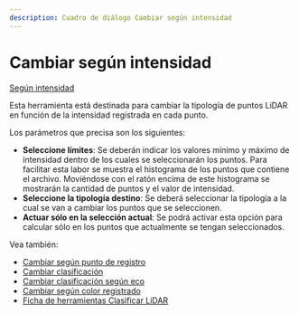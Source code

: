 ```yaml
---
description: Cuadro de diálogo Cambiar según intensidad
---
```


# Cambiar según intensidad

[Según intensidad](./)

Esta herramienta está destinada para cambiar la tipología de puntos LiDAR en función de la intensidad registrada en cada punto.

Los parámetros que precisa son los siguientes:

* **Seleccione límites**: Se deberán indicar los valores mínimo y máximo de intensidad dentro de los cuales se seleccionarán los puntos. Para facilitar esta labor se muestra el histograma de los puntos que contiene el archivo. Moviéndose con el ratón encima de este histograma se mostrarán la cantidad de puntos y el valor de intensidad.
* **Seleccione la tipología destino**: Se deberá seleccionar la tipología a la cual se van a cambiar los puntos que se seleccionen.
* **Actuar sólo en la selección actual**: Se podrá activar esta opción para calcular sólo en los puntos que actualmente se tengan seleccionados.

Vea también:

* [Cambiar según punto de registro](../segun-punto-de-registro/cambiar-segun-punto-de-registro.md)
* [Cambiar clasificación](../segun-clasificacion-lidar/cambiar-clasificacion.md)
* [Cambiar clasificación según eco](../segun-eco-lidar/cambiar-clasificacion-segun-eco.md)
* [Cambiar según color registrado](../segun-color-registrado/cambiar-segun-color-registrado.md)
* [Ficha de herramientas Clasificar LiDAR](../../fichas-de-herramientas/ficha-de-herramientas-clasificar-lidar.md)

